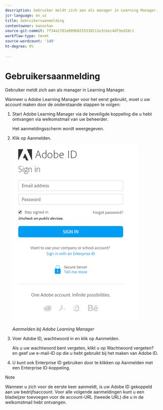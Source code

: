 ```yaml
---
description: Gebruiker meldt zich aan als manager in Learning Manager.
jcr-language: en_us
title: Gebruikersaanmelding
contentowner: manochan
source-git-commit: 7f34a1781e009b8255530111e3cbec4df3ed28c1
workflow-type: tm+mt
source-wordcount: '149'
ht-degree: 0%

---
```




# Gebruikersaanmelding

Gebruiker meldt zich aan als manager in Learning Manager.

Wanneer u Adobe Learning Manager voor het eerst gebruikt, moet u uw account maken door de onderstaande stappen te volgen:

1. Start Adobe Learning Manager via de beveiligde koppeling die u hebt ontvangen via welkomstmail van uw beheerder.

   Het aanmeldingsscherm wordt weergegeven.

1. Klik op Aanmelden.

   ![](assets/adobeid-signin.png)

   *Aanmelden bij Adobe Learning Manager*

1. Voer Adobe ID, wachtwoord in en klik op Aanmelden.

   Als u uw wachtwoord bent vergeten, klikt u op Wachtwoord vergeten? en geef uw e-mail-ID op die u hebt gebruikt bij het maken van Adobe ID.

1. U kunt ook Enterprise ID gebruiken door te klikken op Aanmelden met een Enterprise ID-koppeling.

>[!NOTE]
>
>Wanneer u zich voor de eerste keer aanmeldt, is uw Adobe ID gekoppeld aan uw bedrijfsaccount. Voor alle volgende aanmeldingen kunt u een bladwijzer toevoegen voor de account-URL (tweede URL) die u in de welkomstmail hebt ontvangen.
